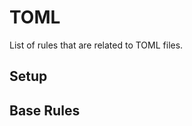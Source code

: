 # TOML

List of rules that are related to TOML files.

## Setup

<EslintList package="toml/setup" />

## Base Rules

<EslintList package="toml/rules" />
